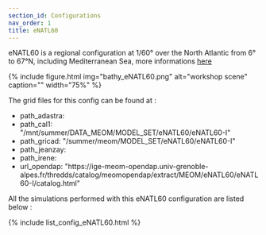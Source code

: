 ```yaml
---
section_id: Configurations
nav_order: 1
title: eNATL60
---
```


eNATL60 is a regional configuration at 1/60° over the North Atlantic from 6° to 67°N, including Mediterranean Sea, more informations [here](https://github.com/ocean-next/eNATL60/blob/README.md)

{% include figure.html img="bathy_eNATL60.png" alt="workshop scene" caption="" width="75%" %}

<div class="row justify-content-center">
        <div class="card">
            <div class="card-body">
            The grid files for this config can be found at : 
            <ul>
                    <li> path_adastra: </li>
                    <li>path_cal1: "/mnt/summer/DATA_MEOM/MODEL_SET/eNATL60/eNATL60-I" </li>
                    <li>path_gricad: "/summer/meom/MODEL_SET/eNATL60/eNATL60-I" </li>
                    <li> path_jeanzay: </li>
                    <li> path_irene: </li>
                    <li> url_opendap: "https://ige-meom-opendap.univ-grenoble-alpes.fr/thredds/catalog/meomopendap/extract/MEOM/eNATL60/eNATL60-I/catalog.html" </li>
            </ul>
        </div>
</div>

All the simulations performed with this eNATL60 configuration are listed below :

{% include list_config_eNATL60.html %}

